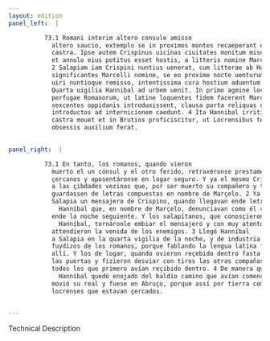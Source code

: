 ```yaml
---
layout: edition
panel_left:  |

          73.1 Romani interim altero consule amisso
            altero saucio, extemplo se in proximos montes recaeperant et in loco tuto posuerant
            castra. Ipse autem Crispinus uicinas ciuitates monitum miserat, quia collega interiisset
            et annulo eius potitus esset hostis, a litteris nomine Marcelli compositis ut cauerent.
            2 Salapiam iam Crispini nuntius uenerat, cum litterae ab Hannibale afferuntur
            significantes Marcelli nomine, se eo proxime nocte uenturum. Salapitani cognita fallacia
            uiri nuntioque remisso, intentissima cura hostium aduentum expectant. 3
            Quarta uigilia Hannibal ad urbem uenit. In primo agmine locati ex industria erant
            perfugae Romanorum, ut latine loquentes fidem facerent Marcellum adesse. Horum cum ad
            sexcentos oppidanis introduxissent, clausa porta reliquas copias telis repellunt,
            introductos ad internicionem caedunt. 4 Ita Hannibal irriti incaepti pertesus
            castra mouet et in Brutios proficiscitur, ut Locrensibus terra marique a Romanis
            obsessis auxilium ferat.
        

panel_right:  |

          73.1 En tanto, los romanos, quando vieron
            muerto el un cónsul y el otro ferido, retraxéronse prestamente en los montes más
            çercanos y aposentáronse en logar seguro. Y ya el mesmo Crispino avía embiado amonestar
            a las çibdades vezinas que, por ser muerto su compañero y tener el enemigo su anillo, se
            guardassen de letras compuestas en nombre de Marçelo. 2 Ya era llegado a
            Salapia un mensajero de Crispino, quando llegavan ende letras embiadas por
              Hanníbal que, en nombre de Marçelo, denunciavan como él vernía
            ende la noche seguiente. Y los salapitanos, que conosçieron el engaño de
              Hanníbal, tornáronle embiar el mensajero y con muy atento cuydado
            attendieron la venida de los enemigos. 3 Llegó Hanníbal
            a Salapia en la quarta vigilia de la noche, y de industria yvan en la delantera los
            fuydizos de los romanos, porque fablando la lengua latina fiziessen fe que Marcelo venía
            allí. Y los de logar, quando ovieron reçebido dentro fasta seyscientos ombres, cerraron
            las puertas y fizieron desviar con tiros las otras compañas ende llegados y mataron
            todos los que primero avían reçibido dentro. 4 De manera que
              Hanníbal quedó enojado del baldío camino que avían començado y
            movió su real y fuese en Abruço, porque assí por tierra como por mar socorriesse a los
            locrenses que estavan çercados.
        

---
```


 Technical Description 

        